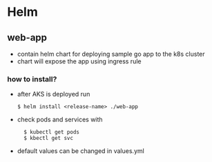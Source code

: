 # Helm

## web-app

 - contain helm chart for deploying sample go app to the k8s cluster
 - chart will expose the app using ingress rule
 
 ### how to install?
   - after AKS is deployed run
   
         $ helm install <release-name> ./web-app
   - check pods and services with
   
           $ kubectl get pods
           $ kbectl get svc
         
         
  - default values can be changed in values.yml   
